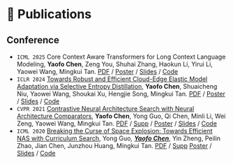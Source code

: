 
# 📝 Publications 
## Conference

 - `ICML 2025` Core Context Aware Transformers for Long Context Language Modeling, **Yaofo Chen**, Zeng You, Shuhai Zhang, Haokun Li, Yirui Li, Yaowei Wang, Mingkui Tan. [PDF]() / [Poster]() / [Slides]() / [Code]()
 - `ICLR 2024` [Towards Robust and Efficient Cloud-Edge Elastic Model Adaptation via Selective Entropy Distillation](https://openreview.net/forum?id=vePdNU3u6n), **Yaofo Chen**, Shuaicheng Niu, Yaowei Wang, Shoukai
Xu, Hengjie Song, Mingkui Tan. [PDF](papers/chen-towards-robust-and-efficient-cloud-edge-elastic-model-adaptation-via-selective-entropy-distillation.pdf) / [Poster](posters/chen-towards-robust-and-efficient-cloud-edge-elastic-model-adaptation-via-selective-entropy-distillation-poster.pdf) / [Slides](slides/chen-towards-robust-and-efficient-cloud-edge-elastic-model-adaptation-via-selective-entropy-distillation-slides.pdf) / [Code](https://github.com/chenyaofo/CEMA)
 - `CVPR 2021` [Contrastive Neural Architecture Search with Neural Architecture Comparators](https://openaccess.thecvf.com/content/CVPR2021/html/Chen_Contrastive_Neural_Architecture_Search_With_Neural_Architecture_Comparators_CVPR_2021_paper.html), **Yaofo Chen**, Yong Guo, Qi Chen, Minli Li, Wei Zeng, Yaowei Wang, Mingkui Tan. [PDF](papers/chen-contrastive-neural-architecture-search-with-neural-architecture-comparators.pdf) / [Supp](papers/chen-contrastive-neural-architecture-search-with-neural-architecture-comparators-supp.pdf) / [Poster](posters/chen-contrastive-neural-architecture-search-with-neural-architecture-comparators-poster.pdf) / [Slides](slides/chen-contrastive-neural-architecture-search-with-neural-architecture-comparators-slides.pdf) / [Code](https://github.com/chenyaofo/CTNAS)
 - `ICML 2020` [Breaking the Curse of Space Explosion: Towards Efficient NAS with Curriculum Search](https://proceedings.mlr.press/v119/guo20b.html), Yong Guo<sup>*</sup>, <u><strong>Yaofo Chen<sup>*</sup></strong></u>, Yin Zheng, Peilin Zhao, Jian Chen, Junzhou Huang, Mingkui Tan. [PDF](papers/guo-breaking-the-curse-of-space-explosion-towards-efficient-NAS-with-curriculum-search.pdf) / [Supp](papers/guo-breaking-the-curse-of-space-explosion-towards-efficient-NAS-with-curriculum-search-supp.pdf) [Poster](posters/guo-breaking-the-curse-of-space-explosion-towards-efficient-NAS-with-curriculum-search-poster.pdf) / [Slides](slides/guo-breaking-the-curse-of-space-explosion-towards-efficient-NAS-with-curriculum-search-slides.pdf) / [Code](https://github.com/guoyongcs/CNAS)